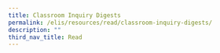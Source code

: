 ```yaml
---
title: Classroom Inquiry Digests
permalink: /elis/resources/read/classroom-inquiry-digests/
description: ""
third_nav_title: Read
---
```

